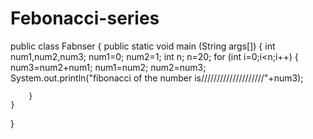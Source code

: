 # Febonacci-series
public class Fabnser {
    public static void main (String args[])
    {
        int num1,num2,num3;
        num1=0;
        num2=1;
        int n;
        n=20;
        for (int i=0;i<n;i++)
        {
            num3=num2+num1;
            num1=num2;
            num2=num3;
            System.out.println("fibonacci of the number is////////////////////"+num3);

        }
    }
}
